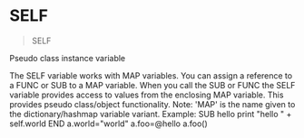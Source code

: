 # SELF

> SELF

Pseudo class instance variable


The SELF variable works with MAP variables. You can assign a reference to a FUNC or SUB to a MAP variable. When you call the SUB or FUNC the SELF variable provides access to values from the enclosing MAP variable. This provides pseudo class/object functionality.
Note: 'MAP' is the name given to the dictionary/hashmap variable variant.
Example:
SUB hello
print "hello " + self.world
END
a.world="world"
a.foo=@hello
a.foo()


